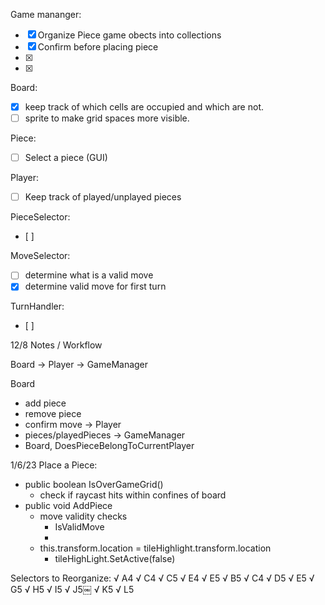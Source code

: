 Game mananger:
- [x] Organize Piece game obects into collections
- [x] Confirm before placing piece
- [x] 
- [x] 

Board:
- [X] keep track of which cells are occupied and which are not.
- [ ] sprite to make grid spaces more visible.

Piece: 

- [ ] Select a piece (GUI)

Player:
- [ ] Keep track of played/unplayed pieces

PieceSelector:
- [ ] 

MoveSelector:
- [ ] determine what is a valid move
- [X] determine valid move for first turn

TurnHandler:
- [ ]

12/8 Notes / Workflow

Board -> Player -> GameManager

Board
 - add piece
 - remove piece
 - confirm move
-> Player
 - pieces/playedPieces
-> GameManager
 - Board, DoesPieceBelongToCurrentPlayer


 1/6/23 
 Place a Piece:
 - public boolean IsOverGameGrid()
    - check if raycast hits within confines of board
 - public void AddPiece
    - move validity checks 
        - IsValidMove
        - 
    - this.transform.location = tileHighlight.transform.location
        - tileHighLight.SetActive(false)


Selectors to Reorganize:
√ A4
√ C4
√ C5
√ E4
√ E5
√ B5
√ C4
√ D5
√ E5
√ G5
√ H5
√ I5
√ J5￼
√ K5
√ L5


